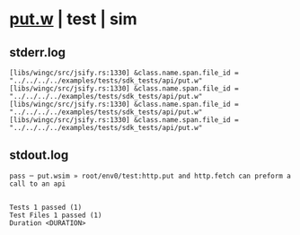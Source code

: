 # [put.w](../../../../../../examples/tests/sdk_tests/api/put.w) | test | sim

## stderr.log
```log
[libs/wingc/src/jsify.rs:1330] &class.name.span.file_id = "../../../../examples/tests/sdk_tests/api/put.w"
[libs/wingc/src/jsify.rs:1330] &class.name.span.file_id = "../../../../examples/tests/sdk_tests/api/put.w"
[libs/wingc/src/jsify.rs:1330] &class.name.span.file_id = "../../../../examples/tests/sdk_tests/api/put.w"
[libs/wingc/src/jsify.rs:1330] &class.name.span.file_id = "../../../../examples/tests/sdk_tests/api/put.w"
```

## stdout.log
```log
pass ─ put.wsim » root/env0/test:http.put and http.fetch can preform a call to an api
 
 
Tests 1 passed (1)
Test Files 1 passed (1)
Duration <DURATION>
```

